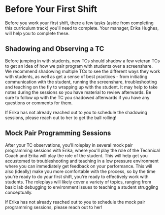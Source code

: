 # Before Your First Shift

Before you work your first shift, there a few tasks (aside from completing this curriculum track) you'll need to complete. Your manager, Erika Hughes, will help you to complete these.

## Shadowing and Observing a TC

Before jumping in with students, new TCs should shadow a few veteran TCs to get an idea of how we pair program with students over a screenshare. We recommend shadowing multiple TCs to see the different ways they work with students, as well as get a sense of best practices - from initiating communication with the student, running the screenshare, troubleshooting and teaching on the fly to wrapping up with the student. It may help to take notes during the sessions so you have material to review afterwards. Be sure to follow up with the TC you shadowed afterwards if you have any questions or comments for them.

If Erika has not already reached out to you to schedule the shadowing sessions, please reach out to her to get the ball rolling!

## Mock Pair Programming Sessions

After your TC observations, you'll roleplay in several mock pair programming sessions with Erika, where you'll play the role of the Technical Coach and Erika will play the role of the student. This will help get you accustomed to troubleshooting and teaching in a low pressure environment where you can immediately get feedback on your performance. This will also (ideally) make you more comfortable with the process, so by the time you're ready to do your first shift, you're ready to effectively work with students. The roleplays will likely cover a variety of topics, ranging from basic lab debugging to environment issues to teaching a student struggling conceptually.

If Erika has not already reached out to you to schedule the mock pair programming sessions, please reach out to her!
